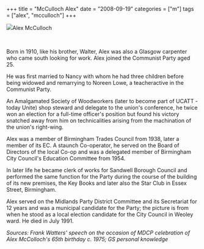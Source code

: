 +++
title = "McCulloch Alex"
date = "2008-09-19"
categories = ["m"]
tags = ["alex", "mcculloch"]
+++

![](https://grahamstevenson.me.uk/wp-content/uploads/2008/09/mcculloch-alex.jpg)Alex McCulloch

 

Born in 1910, like his brother, Walter, Alex was also a Glasgow carpenter who came south looking for work. Alex joined the Communist Party aged 25.

He was first married to Nancy with whom he had three children before being widowed and remarrying to Noreen Lowe, a teacheractive in the Communist Party.

An Amalgamated Society of Woodworkers (later to become part of UCATT - today Unite) shop steward and delegate to the union's conference, he twice won an election for a full-time officer's position but found his victory snatched away from him on technicalities arising from the machination of the union's right-wing.

Alex was a member of Birmingham Trades Council from 1938, later a member of its EC. A staunch Co-operator, he served on the Board of Directors of the local Co-op and was a delegated member of Birmingham City Council's Education Committee from 1954.

In later life he became clerk of works for Sandwell Borough Council and performed the same function for the Party during the course of the building of its new premises, the Key Books and later also the Star Club in Essex Street, Birmingham.

Alex served on the Midlands Party District Committee and its Secretariat for 12 years and was a municipal candidate for the Party; the picture is from when he stood as a local election candidate for the City Council in Weoley ward. He died in July 1991.

_Sources: Frank Watters' speech on the occasion of MDCP celebration of Alex McColloch's 65th birthday c. 1975; GS personal knowledge_
